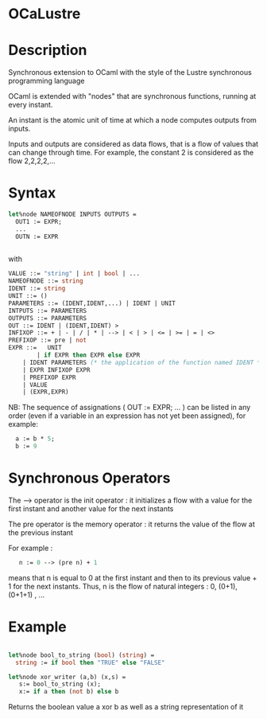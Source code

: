 # OCaLustre

# Description

Synchronous extension to OCaml with the style of the Lustre synchronous programming language

OCaml is extended with "nodes" that are synchronous functions,
running at every instant.

An instant is the atomic unit of time at which a node computes outputs from inputs.

Inputs and outputs are considered as data flows, that is a flow of values that can change through time. For example, the constant 2 is considered as the flow 2,2,2,2,...  

# Syntax 
```ocaml
let%node NAMEOFNODE INPUTS OUTPUTS = 
  OUT1 := EXPR; 
  ... 
  OUTN := EXPR
  
```
with
<br />
```ocaml
VALUE ::= "string" | int | bool | ... 
NAMEOFNODE ::= string 
IDENT ::= string 
UNIT ::= () 
PARAMETERS ::= (IDENT,IDENT,...) | IDENT | UNIT
INTPUTS ::= PARAMETERS 
OUTPUTS ::= PARAMETERS 
OUT ::= IDENT | (IDENT,IDENT) >
INFIXOP ::= + | - | / | * | --> | < | > | <= | >= | = | <> 
PREFIXOP ::= pre | not 
EXPR ::=   UNIT 
        | if EXPR then EXPR else EXPR
	| IDENT PARAMETERS (* the application of the function named IDENT *)
	| EXPR INFIXOP EXPR
	| PREFIXOP EXPR
	| VALUE
	| (EXPR,EXPR)
```
NB: The sequence of assignations ( OUT := EXPR; ... ) can be listed in any order (even if a variable in an expression has not yet been assigned), for example:
```ocaml
  a := b * 5;
  b := 9
```

# Synchronous Operators

The --> operator is the init operator : it initializes a flow with a value for the first instant and another value for the next instants<br />

The pre operator is the memory operator : it returns the value of the flow at the previous instant<br />

For example :
```ocaml
   n := 0 --> (pre n) + 1
```
means that n is equal to 0 at the first instant and then to its previous value + 1 for the next instants. Thus, n is the flow of natural integers : 0, (0+1), (0+1+1) , ...<br />

# Example
```ocaml

let%node bool_to_string (bool) (string) =
  string := if bool then "TRUE" else "FALSE"

let%node xor_writer (a,b) (x,s) =
   s:= bool_to_string (x);
   x:= if a then (not b) else b
```

Returns the boolean value a xor b as well as a string representation of it
